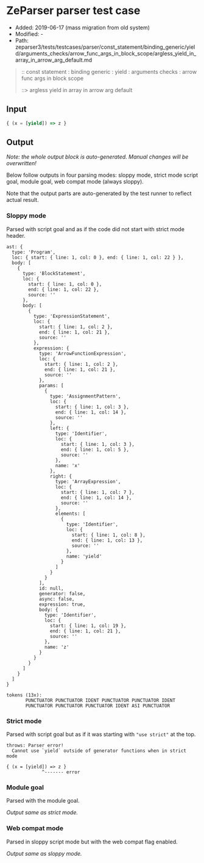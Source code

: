 # ZeParser parser test case

- Added: 2019-06-17 (mass migration from old system)
- Modified: -
- Path: zeparser3/tests/testcases/parser/const_statement/binding_generic/yield/arguments_checks/arrow_func_args_in_block_scope/argless_yield_in_array_in_arrow_arg_default.md

> :: const statement : binding generic : yield : arguments checks : arrow func args in block scope
>
> ::> argless yield in array in arrow arg default

## Input

`````js
{ (x = [yield]) => z }
`````

## Output

_Note: the whole output block is auto-generated. Manual changes will be overwritten!_

Below follow outputs in four parsing modes: sloppy mode, strict mode script goal, module goal, web compat mode (always sloppy).

Note that the output parts are auto-generated by the test runner to reflect actual result.

### Sloppy mode

Parsed with script goal and as if the code did not start with strict mode header.

`````
ast: {
  type: 'Program',
  loc: { start: { line: 1, col: 0 }, end: { line: 1, col: 22 } },
  body: [
    {
      type: 'BlockStatement',
      loc: {
        start: { line: 1, col: 0 },
        end: { line: 1, col: 22 },
        source: ''
      },
      body: [
        {
          type: 'ExpressionStatement',
          loc: {
            start: { line: 1, col: 2 },
            end: { line: 1, col: 21 },
            source: ''
          },
          expression: {
            type: 'ArrowFunctionExpression',
            loc: {
              start: { line: 1, col: 2 },
              end: { line: 1, col: 21 },
              source: ''
            },
            params: [
              {
                type: 'AssignmentPattern',
                loc: {
                  start: { line: 1, col: 3 },
                  end: { line: 1, col: 14 },
                  source: ''
                },
                left: {
                  type: 'Identifier',
                  loc: {
                    start: { line: 1, col: 3 },
                    end: { line: 1, col: 5 },
                    source: ''
                  },
                  name: 'x'
                },
                right: {
                  type: 'ArrayExpression',
                  loc: {
                    start: { line: 1, col: 7 },
                    end: { line: 1, col: 14 },
                    source: ''
                  },
                  elements: [
                    {
                      type: 'Identifier',
                      loc: {
                        start: { line: 1, col: 8 },
                        end: { line: 1, col: 13 },
                        source: ''
                      },
                      name: 'yield'
                    }
                  ]
                }
              }
            ],
            id: null,
            generator: false,
            async: false,
            expression: true,
            body: {
              type: 'Identifier',
              loc: {
                start: { line: 1, col: 19 },
                end: { line: 1, col: 21 },
                source: ''
              },
              name: 'z'
            }
          }
        }
      ]
    }
  ]
}

tokens (13x):
       PUNCTUATOR PUNCTUATOR IDENT PUNCTUATOR PUNCTUATOR IDENT
       PUNCTUATOR PUNCTUATOR PUNCTUATOR IDENT ASI PUNCTUATOR
`````

### Strict mode

Parsed with script goal but as if it was starting with `"use strict"` at the top.

`````
throws: Parser error!
  Cannot use `yield` outside of generator functions when in strict mode

{ (x = [yield]) => z }
             ^------- error
`````


### Module goal

Parsed with the module goal.

_Output same as strict mode._

### Web compat mode

Parsed in sloppy script mode but with the web compat flag enabled.

_Output same as sloppy mode._
